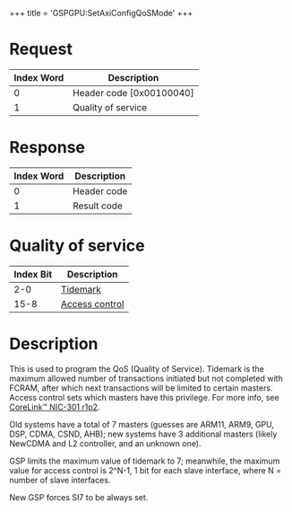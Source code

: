 +++
title = 'GSPGPU:SetAxiConfigQoSMode'
+++

# Request

| Index Word | Description                |
|------------|----------------------------|
| 0          | Header code \[0x00100040\] |
| 1          | Quality of service         |

# Response

| Index Word | Description |
|------------|-------------|
| 0          | Header code |
| 1          | Result code |

# Quality of service

| Index Bit | Description                                                                                                                                                 |
|-----------|-------------------------------------------------------------------------------------------------------------------------------------------------------------|
| 2-0       | [Tidemark](https://developer.arm.com/documentation/ddi0422/d/programmers-model/programmable-quality-of-service--progqos-/qos-tidemark-register)             |
| 15-8      | [Access control](https://developer.arm.com/documentation/ddi0422/d/programmers-model/programmable-quality-of-service--progqos-/qos-access-control-register) |

# Description

This is used to program the QoS (Quality of Service). Tidemark is the maximum allowed number of transactions initiated but not completed with FCRAM, after which next transactions will be limited to certain masters. Access control sets which masters have this privilege. For more info, see [CoreLink™ NIC-301 r1p2](https://developer.arm.com/documentation/ddi0422/d/introduction/about-the-high-performance-matrix).

Old systems have a total of 7 masters (guesses are ARM11, ARM9, GPU, DSP, CDMA, CSND, AHB); new systems have 3 additional masters (likely NewCDMA and L2 controller, and an unknown one).

GSP limits the maximum value of tidemark to 7; meanwhile, the maximum value for access control is 2^N-1, 1 bit for each slave interface, where N = number of slave interfaces.

New GSP forces SI7 to be always set.
